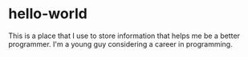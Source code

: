 # hello-world
This is a place that I use to store information that helps me be a better programmer. I'm a young guy considering a career in programming.
